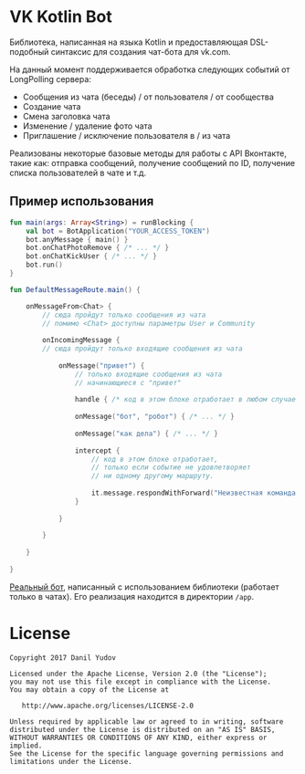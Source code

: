 VK Kotlin Bot
=============
Библиотека, написанная на языка Kotlin и предоставляющая DSL-подобный синтаксис для создания чат-бота для vk.com.

На данный момент поддерживается обработка следующих событий от LongPolling сервера:
  - Сообщения из чата (беседы) / от пользователя / от сообщества
  - Создание чата
  - Смена заголовка чата
  - Изменение / удаление фото чата
  - Приглашение / исключение пользователя в / из чата
  
Реализованы некоторые базовые методы для работы с API Вконтакте, такие как: отправка сообщений, получение сообщений по ID, получение списка пользователей в чате и т.д.

Пример использования
--------------------
```kotlin
fun main(args: Array<String>) = runBlocking {
    val bot = BotApplication("YOUR_ACCESS_TOKEN")
    bot.anyMessage { main() }
    bot.onChatPhotoRemove { /* ... */ }
    bot.onChatKickUser { /* ... */ }
    bot.run()
}

fun DefaultMessageRoute.main() {

    onMessageFrom<Chat> {
        // сюда пройдут только сообщения из чата
        // помимо <Chat> доступны параметры User и Community
            
        onIncomingMessage {
        // сюда пройдут только входящие сообщения из чата
              
            onMessage("привет") {
                // только входящие сообщения из чата 
                // начинающиеся с "привет"
        
                handle { /* код в этом блоке отработает в любом случае */ }
            
                onMessage("бот", "робот") { /* ... */ }
            
                onMessage("как дела") { /* ... */ }
         
                intercept { 
                    // код в этом блоке отработает, 
                    // только если событие не удовлетворяет 
                    // ни одному другому маршруту.
          
                    it.message.respondWithForward("Неизвестная команда!")
                }
        
            }
      
        }
    
    }
  
}
```
[Реальный бот], написанный с использованием библиотеки (работает только в чатах).
Его реализация находится в директории `/app`.

License
=======

    Copyright 2017 Danil Yudov
    
    Licensed under the Apache License, Version 2.0 (the "License");
    you may not use this file except in compliance with the License.
    You may obtain a copy of the License at
    
       http://www.apache.org/licenses/LICENSE-2.0
       
    Unless required by applicable law or agreed to in writing, software
    distributed under the License is distributed on an "AS IS" BASIS,
    WITHOUT WARRANTIES OR CONDITIONS OF ANY KIND, either express or implied.
    See the License for the specific language governing permissions and
    limitations under the License.
    
   [Реальный бот]: <https://vk.com/bethoven.olegovich>